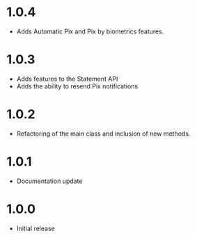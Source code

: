# 1.0.4

- Adds Automatic Pix and Pix by biometrics features.


# 1.0.3

- Adds features to the Statement API
- Adds the ability to resend Pix notifications


# 1.0.2

- Refactoring of the main class and inclusion of new methods.


# 1.0.1

- Documentation update

# 1.0.0

- Initial release
